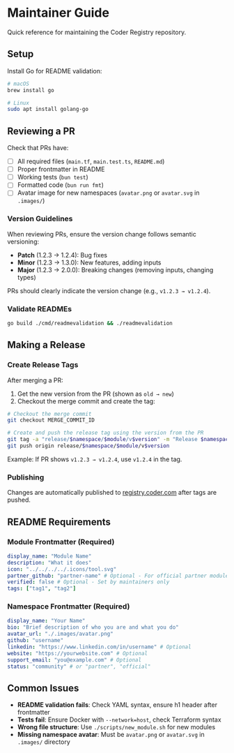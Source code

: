 # Maintainer Guide

Quick reference for maintaining the Coder Registry repository.

## Setup

Install Go for README validation:

```bash
# macOS
brew install go

# Linux
sudo apt install golang-go
```

## Reviewing a PR

Check that PRs have:

- [ ] All required files (`main.tf`, `main.test.ts`, `README.md`)
- [ ] Proper frontmatter in README
- [ ] Working tests (`bun test`)
- [ ] Formatted code (`bun run fmt`)
- [ ] Avatar image for new namespaces (`avatar.png` or `avatar.svg` in `.images/`)

### Version Guidelines

When reviewing PRs, ensure the version change follows semantic versioning:

- **Patch** (1.2.3 → 1.2.4): Bug fixes
- **Minor** (1.2.3 → 1.3.0): New features, adding inputs
- **Major** (1.2.3 → 2.0.0): Breaking changes (removing inputs, changing types)

PRs should clearly indicate the version change (e.g., `v1.2.3 → v1.2.4`).

### Validate READMEs

```bash
go build ./cmd/readmevalidation && ./readmevalidation
```

## Making a Release

### Create Release Tags

After merging a PR:

1. Get the new version from the PR (shown as `old → new`)
2. Checkout the merge commit and create the tag:

```bash
# Checkout the merge commit
git checkout MERGE_COMMIT_ID

# Create and push the release tag using the version from the PR
git tag -a "release/$namespace/$module/v$version" -m "Release $namespace/$module v$version"
git push origin release/$namespace/$module/v$version
```

Example: If PR shows `v1.2.3 → v1.2.4`, use `v1.2.4` in the tag.

### Publishing

Changes are automatically published to [registry.coder.com](https://registry.coder.com) after tags are pushed.

## README Requirements

### Module Frontmatter (Required)

```yaml
display_name: "Module Name"
description: "What it does"
icon: "../../../../.icons/tool.svg"
partner_github: "partner-name" # Optional - For official partner modules
verified: false # Optional - Set by maintainers only
tags: ["tag1", "tag2"]
```

### Namespace Frontmatter (Required)

```yaml
display_name: "Your Name"
bio: "Brief description of who you are and what you do"
avatar_url: "./.images/avatar.png"
github: "username"
linkedin: "https://www.linkedin.com/in/username" # Optional
website: "https://yourwebsite.com" # Optional
support_email: "you@example.com" # Optional
status: "community" # or "partner", "official"
```

## Common Issues

- **README validation fails**: Check YAML syntax, ensure h1 header after frontmatter
- **Tests fail**: Ensure Docker with `--network=host`, check Terraform syntax
- **Wrong file structure**: Use `./scripts/new_module.sh` for new modules
- **Missing namespace avatar**: Must be `avatar.png` or `avatar.svg` in `.images/` directory
